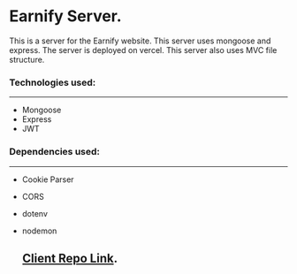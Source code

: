 # Earnify Server.
This is a server for the Earnify website. This server uses mongoose and express. The server is deployed on vercel. This server also uses MVC file structure.

### Technologies used:
---
- Mongoose
- Express
- JWT

### Dependencies used:
---
- Cookie Parser
- CORS
- dotenv
- nodemon

  ## [Client Repo Link](https://github.com/adnansyed101/earnify-client).
